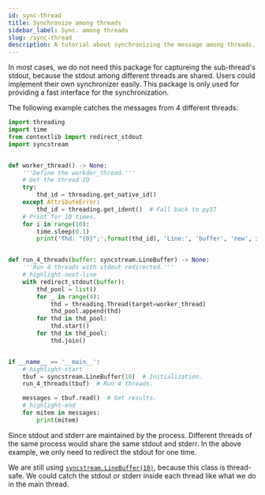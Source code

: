 ```yaml
---
id: sync-thread
title: Synchronize among threads
sidebar_label: Sync. among threads
slug: /sync-thread
description: A tutorial about synchronizing the message among threads.
---
```


In most cases, we do not need this package for captureing the sub-thread's stdout, because the stdout among different threads are shared. Users could implement their own synchronizer easily. This package is only used for providing a fast interface for the synchronization.

The following example catches the messages from 4 different threads:

```python showLineNumbers title="sync-thread.py"
import threading
import time
from contextlib import redirect_stdout
import syncstream


def worker_thread() -> None:
    '''Define the workder_thread.'''
    # Get the thread ID
    try:
        thd_id = threading.get_native_id()
    except AttributeError:
        thd_id = threading.get_ident()  # Fall back to py37
    # Print for 10 times.
    for i in range(10):
        time.sleep(0.1)
        print('Thd: "{0}";'.format(thd_id), 'Line:', 'buffer', 'new', i)


def run_4_threads(buffer: syncstream.LineBuffer) -> None:
    '''Run 4 threads with stdout redirected.'''
    # highlight-next-line
    with redirect_stdout(buffer):
        thd_pool = list()
        for _ in range(4):
            thd = threading.Thread(target=worker_thread)
            thd_pool.append(thd)
        for thd in thd_pool:
            thd.start()
        for thd in thd_pool:
            thd.join()


if __name__ == '__main__':
    # highlight-start
    tbuf = syncstream.LineBuffer(10)  # Initialization.
    run_4_threads(tbuf)  # Run 4 threads.

    messages = tbuf.read()  # Get results.
    # highlight-end
    for mitem in messages:
        print(mitem)
```

Since stdout and stderr are maintained by the process. Different threads of the same process would share the same stdout and stderr. In the above example, we only need to redirect the stdout for one time.

We are still using [`syncstream.LineBuffer(10)`](../apis/mproc/LineBuffer.mdx), because this class is thread-safe. We could catch the stdout or stderr inside each thread like what we do in the main thread.
